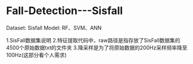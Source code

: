 # Fall-Detection---Sisfall
Dataset: Sisfall
Model: RF、SVM、ANN

1.SisFall数据集说明
2.特征提取代码中，raw路径是指存放了SisFall数据集的4500个原始数据txt的文件夹
3.降采样是为了将原始数据的200Hz采样频率降至100Hz(这部分看个人需求)

